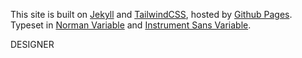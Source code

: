<div class="border border-gray-200 dark:border-gray-800 ~pt-16/32 mt-32">
    <div class="content-container pb-16/3">
        <div class="max-w-prose">
            <p class="~text-sm/base fade-in-element">This site is built on <a href="https://jekyllrb.com">Jekyll</a> and <a href="https://tailwindcss.com/">TailwindCSS</a>, hosted by <a href="https://pages.github.com/">Github Pages</a>. Typeset in <a href="https://fonts.adobe.com/fonts/norman-variable">Norman Variable</a> and <a href="https://fonts.adobe.com/fonts/instrument-sans-variable">Instrument Sans Variable</a>.</p>
        </div>
    </div>
    <div class="typeset ~text-[6.5rem]/[30rem] text-center font-serif font-black">
        <div class="overflow-hidden h-[.94em] flex flex-col items-start justify-end text-primary-200 dark:text-primary-600">
            <div class="fade-in-element">DESIGNER</div>
        </div>
    </div>
</div>
